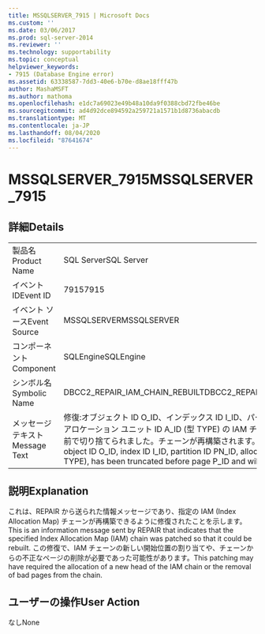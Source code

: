 ```yaml
---
title: MSSQLSERVER_7915 | Microsoft Docs
ms.custom: ''
ms.date: 03/06/2017
ms.prod: sql-server-2014
ms.reviewer: ''
ms.technology: supportability
ms.topic: conceptual
helpviewer_keywords:
- 7915 (Database Engine error)
ms.assetid: 63338587-7dd3-40e6-b70e-d8ae18fff47b
author: MashaMSFT
ms.author: mathoma
ms.openlocfilehash: e1dc7a69023e49b48a10da9f0388cbd72fbe46be
ms.sourcegitcommit: ad4d92dce894592a259721a1571b1d8736abacdb
ms.translationtype: MT
ms.contentlocale: ja-JP
ms.lasthandoff: 08/04/2020
ms.locfileid: "87641674"
---
```

# <a name="mssqlserver_7915"></a><span data-ttu-id="0fdf1-102">MSSQLSERVER_7915</span><span class="sxs-lookup"><span data-stu-id="0fdf1-102">MSSQLSERVER_7915</span></span>
    
## <a name="details"></a><span data-ttu-id="0fdf1-103">詳細</span><span class="sxs-lookup"><span data-stu-id="0fdf1-103">Details</span></span>  
  
|||  
|-|-|  
|<span data-ttu-id="0fdf1-104">製品名</span><span class="sxs-lookup"><span data-stu-id="0fdf1-104">Product Name</span></span>|<span data-ttu-id="0fdf1-105">SQL Server</span><span class="sxs-lookup"><span data-stu-id="0fdf1-105">SQL Server</span></span>|  
|<span data-ttu-id="0fdf1-106">イベント ID</span><span class="sxs-lookup"><span data-stu-id="0fdf1-106">Event ID</span></span>|<span data-ttu-id="0fdf1-107">7915</span><span class="sxs-lookup"><span data-stu-id="0fdf1-107">7915</span></span>|  
|<span data-ttu-id="0fdf1-108">イベント ソース</span><span class="sxs-lookup"><span data-stu-id="0fdf1-108">Event Source</span></span>|<span data-ttu-id="0fdf1-109">MSSQLSERVER</span><span class="sxs-lookup"><span data-stu-id="0fdf1-109">MSSQLSERVER</span></span>|  
|<span data-ttu-id="0fdf1-110">コンポーネント</span><span class="sxs-lookup"><span data-stu-id="0fdf1-110">Component</span></span>|<span data-ttu-id="0fdf1-111">SQLEngine</span><span class="sxs-lookup"><span data-stu-id="0fdf1-111">SQLEngine</span></span>|  
|<span data-ttu-id="0fdf1-112">シンボル名</span><span class="sxs-lookup"><span data-stu-id="0fdf1-112">Symbolic Name</span></span>|<span data-ttu-id="0fdf1-113">DBCC2_REPAIR_IAM_CHAIN_REBUILT</span><span class="sxs-lookup"><span data-stu-id="0fdf1-113">DBCC2_REPAIR_IAM_CHAIN_REBUILT</span></span>|  
|<span data-ttu-id="0fdf1-114">メッセージ テキスト</span><span class="sxs-lookup"><span data-stu-id="0fdf1-114">Message Text</span></span>|<span data-ttu-id="0fdf1-115">修復:オブジェクト ID O_ID、インデックス ID I_ID、パーティション ID PN_ID、アロケーション ユニット ID A_ID (型 TYPE) の IAM チェーンがページ P_ID の前で切り捨てられました。チェーンが再構築されます。</span><span class="sxs-lookup"><span data-stu-id="0fdf1-115">Repair: IAM chain for object ID O_ID, index ID I_ID, partition ID PN_ID, alloc unit ID A_ID (type TYPE), has been truncated before page P_ID and will be rebuilt.</span></span>|  
  
## <a name="explanation"></a><span data-ttu-id="0fdf1-116">説明</span><span class="sxs-lookup"><span data-stu-id="0fdf1-116">Explanation</span></span>  
 <span data-ttu-id="0fdf1-117">これは、REPAIR から送られた情報メッセージであり、指定の IAM (Index Allocation Map) チェーンが再構築できるように修復されたことを示します。</span><span class="sxs-lookup"><span data-stu-id="0fdf1-117">This is an information message sent by REPAIR that indicates that the specified Index Allocation Map (IAM) chain was patched so that it could be rebuilt.</span></span> <span data-ttu-id="0fdf1-118">この修復で、IAM チェーンの新しい開始位置の割り当てや、チェーンからの不正なページの削除が必要であった可能性があります。</span><span class="sxs-lookup"><span data-stu-id="0fdf1-118">This patching may have required the allocation of a new head of the IAM chain or the removal of bad pages from the chain.</span></span>  
  
## <a name="user-action"></a><span data-ttu-id="0fdf1-119">ユーザーの操作</span><span class="sxs-lookup"><span data-stu-id="0fdf1-119">User Action</span></span>  
 <span data-ttu-id="0fdf1-120">なし</span><span class="sxs-lookup"><span data-stu-id="0fdf1-120">None</span></span>  
  
  
